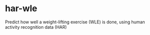 # har-wle
Predict how well a weight-lifting exercise (WLE) is done, using human activity recognition data (HAR)
